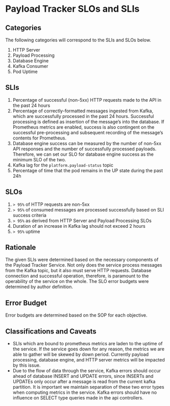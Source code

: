 # Payload Tracker SLOs and SLIs

## Categories
The following categories will correspond to the SLIs and SLOs below.

1. HTTP Server
2. Payload Processing
3. Database Engine
4. Kafka Consumer
5. Pod Uptime

## SLIs
1. Percentage of successful (non-5xx) HTTP requests made to the API in the past 24 hours
2. Percentage of correctly-formatted messages ingested from Kafka, which are successfully processed in the past 24 hours.
Successful processing is defined as insertion of the message’s into the database. If Prometheus metrics are enabled, success is also contingent on the successful pre-processing and subsequent recording of the message’s contents for Prometheus.
3. Database engine success can be measured by the number of non-5xx API responses and the number of successfully processed payloads. Therefore, we can set our SLO for database engine success as the minimum SLO of the two.
4. Kafka lag for the `platform.payload-status` topic
5. Percentage of time that the pod remains in the UP state during the past 24h

## SLOs

1. `> 95%` of HTTP requests are non-5xx
2. `> 95%` of consumed messages are processed successfully based on SLI success criteria
3. `> 95%` as derived from HTTP Server and Payload Processing SLOs
4. Duration of an increase in Kafka lag should not exceed 2 hours
5. `> 95%` uptime

## Rationale
The given SLIs were determined based on the necessary components of the Payload Tracker Service. Not only does the service process messages from the Kafka topic, but it also must serve HTTP requests. Database connection and successful operation, therefore, is paramount to the operability of the service on the whole. The SLO error budgets were determined by author definition.

## Error Budget
Error budgets are determined based on the SOP for each objective.

## Classifications and Caveats
* SLIs which are bound to prometheus metrics are laden to the uptime of the service. If the service goes down for any reason, the metrics we are able to gather will be skewed by down period. Currently payload processing, database engine, and HTTP server metrics will be impacted by this issue.
* Due to the flow of data through the service, Kafka errors should occur ahead of database INSERT and UPDATE errors, since INSERTs and UPDATEs only occur after a message is read from the current kafka partition. It is important we maintain separation of these two error types when computing metrics in the service. Kafka errors should have no influence on SELECT type queries made in the api controllers.
